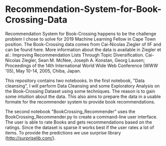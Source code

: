 # Recommendation-System-for-Book-Crossing-Data
Recommendation System for Book-Crossing happens to be the challenge problem I chose to solve for 2019 Machine Learning Fellow in Cape Town position. 
The Book-Crossing data comes from Cai-Nicolas Ziegler of IIF and can be found here.  More information about the data is available in Ziegler et al.:  Improving Recommendation Lists Through Topic Diversification. Cai-Nicolas Ziegler, Sean M. McNee, Joseph A. Konstan, Georg Lausen; Proceedings of the 14th International World Wide Web Conference (WWW '05), May 10-14, 2005, Chiba, Japan.

This repository contains two notebooks. In the first notebook, "Data cleansing", I will perform Data Cleansing and some Exploratory Analysis on the Book-Crossing Dataset using some techniques. The reason is to gain some intuition about the data. This also aims to prepare the data in a usable formate for the recommender system to provide book recommendations. 

The second notebook "BookCrossing_Recommender" uses the BookCrossing_Recommender.py to create a command-line user interface. The user is able to rate Books and gets recommendations based on the ratings. Since the dataset is sparse it works best if the user rates a lot of items. To provide the predictions we use surprise library (http://surpriselib.com/).

